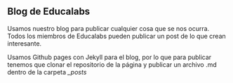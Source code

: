## Blog de Educalabs
Usamos nuestro blog para publicar cualquier cosa que se nos ocurra. Todos los miembros de Educalabs pueden publicar un post de lo que crean interesante.

Usamos Github pages con Jekyll para el blog, por lo que para publicar tenemos que clonar el repositorio de la página y publicar un archivo .md dentro de la carpeta *_posts*